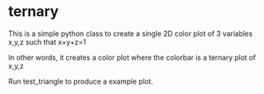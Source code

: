 # ternary
This is a simple python class to create a single 2D color plot of 3 variables x,y,z such that x+y+z=1

In other words, it creates a color plot where the colorbar is a ternary plot of x,y,z

Run test_triangle to produce a example plot.
